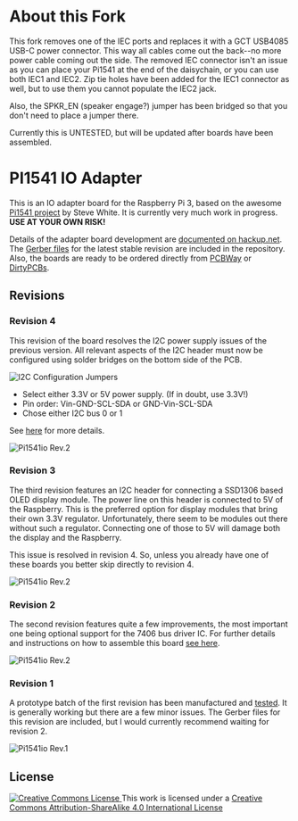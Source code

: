 # About this Fork
This fork removes one of the IEC ports and replaces it with a GCT USB4085 USB-C power connector. This way all cables come out the back--no more power cable coming out the side. The removed IEC connector isn't an issue as you can place your Pi1541 at the end of the daisychain, or you can use both IEC1 and IEC2. Zip tie holes have been added for the IEC1 connector as well, but to use them you cannot populate the IEC2 jack.

Also, the SPKR_EN (speaker engage?) jumper has been bridged so that you don't need to place a jumper there.

Currently this is UNTESTED, but will be updated after boards have been assembled.

# PI1541 IO Adapter

This is an IO adapter board for the Raspberry Pi 3, based on the awesome [Pi1541
project](https://cbm-pi1541.firebaseapp.com/) by Steve White. It is currently
very much work in progress. **USE AT YOUR OWN RISK!**

Details of the adapter board development are [documented on hackup.net](https://www.hackup.net/tag/pi1541/). The [Gerber files](gerber/Pi1541io-rev4.zip) for the latest stable revision are included in the repository. Also, the boards are ready to be ordered directly from [PCBWay](https://www.pcbway.com/project/shareproject/Pi1541_IO_Adapter__Rev_4.html?inviteid=78096) or [DirtyPCBs](https://dirtypcbs.com/store/designer/details/hackup/6112/pi1541-io-adapter-rev-4).

## Revisions

### Revision 4
This revision of the board resolves the I2C power supply issues of the previous version. All relevant aspects of the I2C header must now be configured using solder bridges on the bottom side of the PCB.

![I2C Configuration Jumpers](media/i2c-config.JPG)

* Select either 3.3V or 5V power supply. (If in doubt, use 3.3V!)
* Pin order: Vin-GND-SCL-SDA or GND-Vin-SCL-SDA
* Chose either I2C bus 0 or 1

See [here](https://www.hackup.net/2018/07/pi1541io-revision-4/) for more details.

![Pi1541io Rev.2](media/Pi1541io-rev4-front.jpg)

### Revision 3
The third revision features an I2C header for connecting a SSD1306 based OLED display module. The power line on this header is connected to 5V of the Raspberry. This is the preferred option for display modules that bring their own 3.3V regulator. Unfortunately, there seem to be modules out there without such a regulator. Connecting one of those to 5V will damage both the display and the Raspberry.

This issue is resolved in revision 4. So, unless you already have one of these boards you better skip directly to revision 4.

![Pi1541io Rev.2](media/Pi1541io-rev3-front.jpg)

### Revision 2
The second revision features quite a few improvements, the most important one being optional support for the 7406 bus driver IC. For further details and instructions on how to assemble this board [see here](https://www.hackup.net/2018/06/pi1541io-revision-2/).

![Pi1541io Rev.2](media/Pi1541io-rev2-front.jpg)

### Revision 1
A prototype batch of the first revision has been manufactured and [tested](https://www.hackup.net/2018/05/pi1541-io-adapter/). It is generally working but there are a few minor issues. The Gerber files for this revision are included, but I would currently recommend waiting for revision 2.

![Pi1541io Rev.1](media/Pi1541io-rev1-front.jpg)


## License
[![Creative Commons License](https://i.creativecommons.org/l/by-sa/4.0/88x31.png)
](http://creativecommons.org/licenses/by-sa/4.0/)
This work is licensed under a
[Creative Commons Attribution-ShareAlike 4.0 International License](http://creativecommons.org/licenses/by-sa/4.0/)
